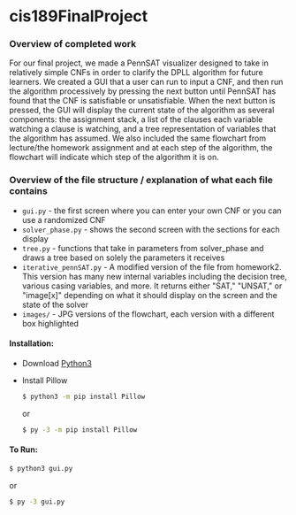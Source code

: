 # cis189FinalProject

### Overview of completed work
For our final project, we made a PennSAT visualizer designed to take in relatively simple CNFs in order to clarify the DPLL algorithm for future learners. We created a GUI that a user can run to input a CNF, and then run the algorithm processively by pressing the next button until PennSAT has found that the CNF is satisfiable or unsatisfiable. When the next button is pressed, the GUI will display the current state of the algorithm as several components: the assignment stack, a list of the clauses each variable watching a clause is watching, and a tree representation of variables that the algorithm has assumed. We also included the same flowchart from lecture/the homework assignment and at each step of the algorithm, the flowchart will indicate which step of the algorithm it is on.

### Overview of the file structure / explanation of what each file contains

- `gui.py` - the first screen where you can enter your own CNF or you can use a randomized CNF
- `solver_phase.py` - shows the second screen with the sections for each display
-  `tree.py` - functions that take in parameters from solver_phase and draws a tree based on solely the parameters it receives
- `iterative_pennSAT.py` - A modified version of the file from homework2. This version has many new internal variables including the decision tree, various casing variables, and more. It returns either "SAT," "UNSAT," or "image[x]" depending on what it should display on the screen and the state of the solver
- `images/` - JPG versions of the flowchart, each version with a different box highlighted

#### Installation:
- Download [Python3](https://www.python.org/downloads/)

- Install Pillow
    ```sh
    $ python3 -m pip install Pillow
    ```
    or 
    ```sh
    $ py -3 -m pip install Pillow
    ```

#### To Run:
```sh
$ python3 gui.py
```
or 
```sh
$ py -3 gui.py
```

